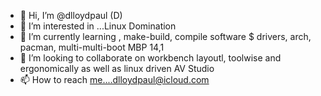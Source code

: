 - 👋 Hi, I’m @dlloydpaul (D)
- 👀 I’m interested in ...Linux Domination
- 🌱 I’m currently learning , make-build, compile software $ drivers, arch, pacman, multi-multi-boot MBP 14,1 
- 💞️ I’m looking to collaborate on workbench layoutl, toolwise and ergonomically as well as linux driven AV Studio
- 📫 How to reach me....dlloydpaul@icloud.com

<!---
dlloydpaul/dlloydpaul is a ✨ special ✨ repository because its `README.md` (this file) appears on your GitHub profile.
You can click the Preview link to take a look at your changes.
--->
